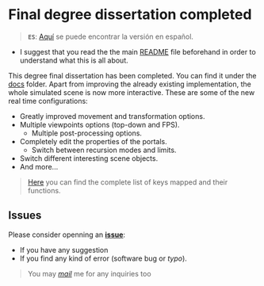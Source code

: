 # Final degree dissertation completed
> **`ES`**: [Aquí](./1-DissertationCompleted-ES.md) se puede encontrar la versión en español.

* I suggest that you read the the main [README](./../README.md) file beforehand in order to understand what this is all about.

This degree final dissertation has been completed. You can find it under the [docs](./../Docs) folder. Apart from improving the already existing implementation, the whole simulated scene is now more interactive. These are some of the new real time configurations:

* Greatly improved movement and transformation options.
* Multiple viewpoints options (top-down and FPS).
	* Multiple post-processing options.
* Completely edit the properties of the portals.
	* Switch between recursion modes and limits.
* Switch different interesting scene objects.
* And more...

> [Here](./../Docs/keyMapping%20-%20EN.md) you can find the complete list of keys mapped and their functions.

## Issues

Please consider openning an [**issue**](https://github.com/dimateos/TFG_Portals/issues):
* If you have any suggestion
* If you find any kind of error (software bug or *typo*).

> You may [*mail*](dimateos@ucm.es) me for any inquiries too
